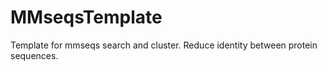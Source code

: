 # MMseqsTemplate
Template for mmseqs search and cluster. Reduce identity between protein sequences.
